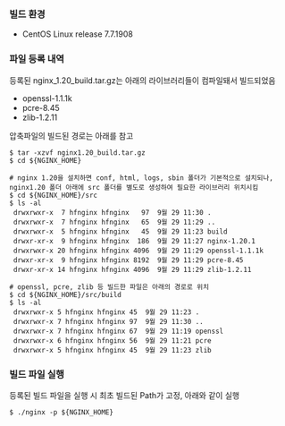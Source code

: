 ### 빌드 환경

- CentOS Linux release 7.7.1908

### 파일 등록 내역
등록된 nginx_1.20_build.tar.gz는 아래의 라이브러리들이 컴파일돼서 빌드되었음

- openssl-1.1.1k
- pcre-8.45
- zlib-1.2.11

압축파일의 빌드된 경로는 아래를 참고

    $ tar -xzvf nginx1.20_build.tar.gz
    $ cd ${NGINX_HOME}
    
    # nginx 1.20을 설치하면 conf, html, logs, sbin 폴더가 기본적으로 설치되나, nginx1.20 폴더 아래에 src 폴더를 별도로 생성하여 필요한 라이브러리 위치시킴
    $ cd ${NGINX_HOME}/src
    $ ls -al
     drwxrwxr-x  7 hfnginx hfnginx   97  9월 29 11:30 .
     drwxrwxr-x  7 hfnginx hfnginx   65  9월 29 11:29 ..
     drwxrwxr-x  5 hfnginx hfnginx   45  9월 29 11:23 build
     drwxr-xr-x  9 hfnginx hfnginx  186  9월 29 11:27 nginx-1.20.1
     drwxrwxr-x 20 hfnginx hfnginx 4096  9월 29 11:29 openssl-1.1.1k
     drwxr-xr-x  9 hfnginx hfnginx 8192  9월 29 11:29 pcre-8.45
     drwxr-xr-x 14 hfnginx hfnginx 4096  9월 29 11:29 zlib-1.2.11
     
    # openssl, pcre, zlib 등 빌드한 파일은 아래의 경로로 위치
    $ cd ${NGINX_HOME}/src/build
    $ ls -al
     drwxrwxr-x 5 hfnginx hfnginx 45  9월 29 11:23 .
     drwxrwxr-x 7 hfnginx hfnginx 97  9월 29 11:30 ..
     drwxrwxr-x 7 hfnginx hfnginx 67  9월 29 11:19 openssl
     drwxrwxr-x 6 hfnginx hfnginx 56  9월 29 11:21 pcre
     drwxrwxr-x 5 hfnginx hfnginx 45  9월 29 11:23 zlib
    
### 빌드 파일 실행
등록된 빌드 파일을 실행 시 최초 빌드된 Path가 고정, 아래와 같이 실행

    $ ./nginx -p ${NGINX_HOME}

